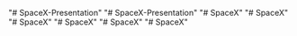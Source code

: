 "# SpaceX-Presentation" 
"# SpaceX-Presentation" 
"# SpaceX" 
"# SpaceX" 
"# SpaceX" 
"# SpaceX" 
"# SpaceX" 
"# SpaceX" 
